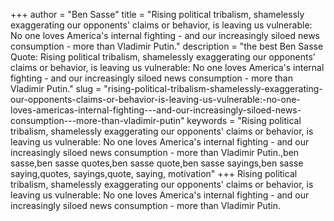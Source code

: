 +++
author = "Ben Sasse"
title = "Rising political tribalism, shamelessly exaggerating our opponents' claims or behavior, is leaving us vulnerable: No one loves America's internal fighting - and our increasingly siloed news consumption - more than Vladimir Putin."
description = "the best Ben Sasse Quote: Rising political tribalism, shamelessly exaggerating our opponents' claims or behavior, is leaving us vulnerable: No one loves America's internal fighting - and our increasingly siloed news consumption - more than Vladimir Putin."
slug = "rising-political-tribalism-shamelessly-exaggerating-our-opponents-claims-or-behavior-is-leaving-us-vulnerable:-no-one-loves-americas-internal-fighting---and-our-increasingly-siloed-news-consumption---more-than-vladimir-putin"
keywords = "Rising political tribalism, shamelessly exaggerating our opponents' claims or behavior, is leaving us vulnerable: No one loves America's internal fighting - and our increasingly siloed news consumption - more than Vladimir Putin.,ben sasse,ben sasse quotes,ben sasse quote,ben sasse sayings,ben sasse saying,quotes, sayings,quote, saying, motivation"
+++
Rising political tribalism, shamelessly exaggerating our opponents' claims or behavior, is leaving us vulnerable: No one loves America's internal fighting - and our increasingly siloed news consumption - more than Vladimir Putin.
